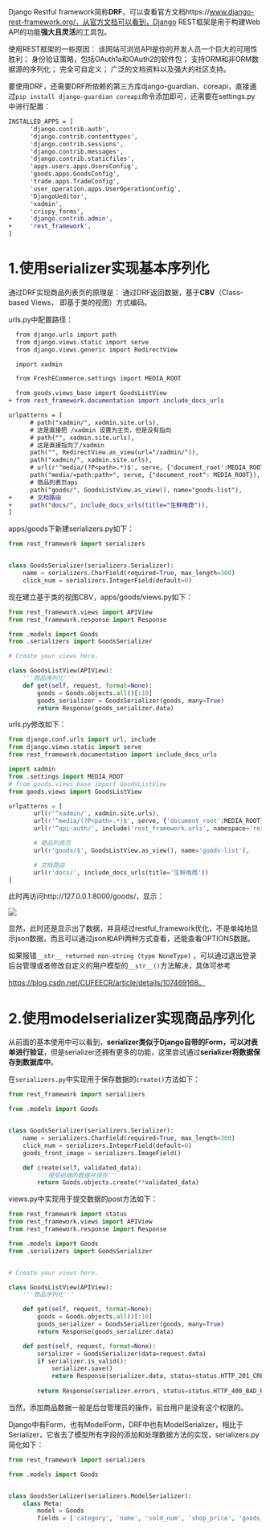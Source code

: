 Django Restful framework简称**DRF**，可以查看官方文档https://www.django-rest-framework.org/，从官方文档可以看到，Django REST框架是用于构建Web API的功能**强大且灵活**的工具包。

使用REST框架的一些原因：
该网站可浏览API是你的开发人员一个巨大的可用性胜利；
身份验证策略，包括OAuth1a和OAuth2的软件包；
支持ORM和非ORM数据源的序列化；
完全可自定义；
广泛的文档资料以及强大的社区支持。

要使用DRF，还需要DRF所依赖的第三方库django-guardian、coreapi，直接通过`pip install django-guardian coreapi`命令添加即可，还需要在settings.py中进行配置：
```diff
INSTALLED_APPS = [
      'django.contrib.auth',
      'django.contrib.contenttypes',
      'django.contrib.sessions',
      'django.contrib.messages',
      'django.contrib.staticfiles',
      'apps.users.apps.UsersConfig',
      'goods.apps.GoodsConfig',
      'trade.apps.TradeConfig',
      'user_operation.apps.UserOperationConfig',
      'DjangoUeditor',
      'xadmin',
      'crispy_forms',
+     'django.contrib.admin',
+     'rest_framework',
]

```

# 1.使用serializer实现基本序列化
通过DRF实现商品列表页的原理是：
通过DRF返回数据，基于**CBV**（Class-based Views， 即基于类的视图）方式编码。

urls.py中配置路径：
```diff
  from django.urls import path
  from django.views.static import serve
  from django.views.generic import RedirectView

  import xadmin

  from FreshECommerce.settings import MEDIA_ROOT

  from goods.views_base import GoodsListView
+ from rest_framework.documentation import include_docs_urls

urlpatterns = [
      # path("xadmin/", xadmin.site.urls),
      # 这是直接把 /xadmin 设置为主页，但是没有指向
      # path("", xadmin.site.urls),
      # 这是直接指向了/xadmin
      path("", RedirectView.as_view(url="/xadmin/")),
      path("xadmin/", xadmin.site.urls),
      # url(r'^media/(?P<path>.*)$', serve, {'document_root':MEDIA_ROOT}),
      path("media/<path:path>", serve, {"document_root": MEDIA_ROOT}),
      # 商品列表页api
      path("goods/", GoodsListView.as_view(), name="goods-list"),
+     # 文档路由
+     path("docs/", include_docs_urls(title="生鲜电商")),
]
```

apps/goods下新建serializers.py如下：
```python
from rest_framework import serializers


class GoodsSerializer(serializers.Serializer):
    name = serializers.CharField(required=True, max_length=300)
    click_num = serializers.IntegerField(default=0)

```

现在建立基于类的视图CBV，apps/goods/views.py如下：
```python
from rest_framework.views import APIView
from rest_framework.response import Response

from .models import Goods
from .serializers import GoodsSerializer

# Create your views here.

class GoodsListView(APIView):
    '''商品序列化'''
    def get(self, request, format=None):
        goods = Goods.objects.all()[:10]
        goods_serializer = GoodsSerializer(goods, many=True)
        return Response(goods_serializer.data)

```

urls.py修改如下：

```python
from django.conf.urls import url, include
from django.views.static import serve
from rest_framework.documentation import include_docs_urls

import xadmin
from .settings import MEDIA_ROOT
# from goods.views_base import GoodsListView
from goods.views import GoodsListView

urlpatterns = [
       url(r'^xadmin/', xadmin.site.urls),
       url(r'^media/(?P<path>.*)$', serve, {'document_root':MEDIA_ROOT}),
       url(r'^api-auth/', include('rest_framework.urls', namespace='rest_framework')),

       # 商品列表页
       url(r'goods/$', GoodsListView.as_view(), name='goods-list'),

       # 文档路由
       url(r'docs/', include_docs_urls(title='生鲜电商'))
]

```

此时再访问http://127.0.0.1:8000/goods/，显示：

![](https://img-blog.csdnimg.cn/20200725154650449.gif)

显然，此时还是显示出了数据，并且经过restful_framework优化，不是单纯地显示json数据，而且可以通过json和API两种方式查看，还能查看OPTIONS数据。

如果报错`__str__ returned non-string (type NoneType)` ，可以通过退出登录后台管理或者修改自定义的用户模型的`__str__()`方法解决，具体可参考

https://blog.csdn.net/CUFEECR/article/details/107469168。

# 2.使用modelserializer实现商品序列化
从前面的基本使用中可以看到，**serializer类似于Django自带的Form，可以对表单进行验证**，但是serializer还拥有更多的功能，这里尝试通过**serializer将数据保存到数据库中**。

在`serializers.py`中实现用于保存数据的`create()`方法如下：

```python
from rest_framework import serializers

from .models import Goods


class GoodsSerializer(serializers.Serializer):
    name = serializers.CharField(required=True, max_length=300)
    click_num = serializers.IntegerField(default=0)
    goods_front_image = serializers.ImageField()

    def create(self, validated_data):
        '''接受前端的数据并保存'''
        return Goods.objects.create(**validated_data)
```

views.py中实现用于提交数据的post方法如下：

```python
from rest_framework import status
from rest_framework.views import APIView
from rest_framework.response import Response

from .models import Goods
from .serializers import GoodsSerializer


# Create your views here.

class GoodsListView(APIView):
    '''商品序列化'''

    def get(self, request, format=None):
        goods = Goods.objects.all()[:10]
        goods_serializer = GoodsSerializer(goods, many=True)
        return Response(goods_serializer.data)

    def post(self, request, format=None):
        serializer = GoodsSerializer(data=request.data)
        if serializer.is_valid():
            serializer.save()
            return Response(serializer.data, status=status.HTTP_201_CREATED)
        
        return Response(serializer.errors, status=status.HTTP_400_BAD_REQUEST)

```

当然，添加商品数据一般是后台管理员的操作，前台用户是没有这个权限的。

Django中有Form，也有ModelForm，DRF中也有ModelSerializer，相比于Serializer，它省去了模型所有字段的添加和处理数据方法的实现，serializers.py简化如下：

```python
from rest_framework import serializers

from .models import Goods


class GoodsSerializer(serializers.ModelSerializer):
    class Meta:
        model = Goods
        fields = ['category', 'name', 'sold_num', 'shop_price', 'goods_brief', 'goods_front_image', 'is_hot']

```